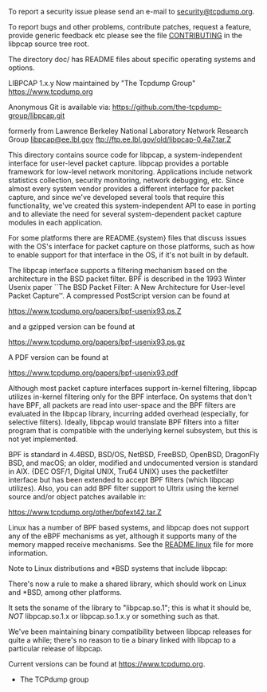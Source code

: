 To report a security issue please send an e-mail to security@tcpdump.org.

To report bugs and other problems, contribute patches, request a
feature, provide generic feedback etc please see the file
[CONTRIBUTING](CONTRIBUTING.md) in the libpcap source tree root.

The directory doc/ has README files about specific operating systems and
options.

LIBPCAP 1.x.y
Now maintained by "The Tcpdump Group"
https://www.tcpdump.org

Anonymous Git is available via:
         <https://github.com/the-tcpdump-group/libpcap.git>

formerly from 	Lawrence Berkeley National Laboratory
		Network Research Group <libpcap@ee.lbl.gov>
		ftp://ftp.ee.lbl.gov/old/libpcap-0.4a7.tar.Z

This directory contains source code for libpcap, a system-independent
interface for user-level packet capture.  libpcap provides a portable
framework for low-level network monitoring.  Applications include
network statistics collection, security monitoring, network debugging,
etc.  Since almost every system vendor provides a different interface
for packet capture, and since we've developed several tools that
require this functionality, we've created this system-independent API
to ease in porting and to alleviate the need for several
system-dependent packet capture modules in each application.

For some platforms there are README.{system} files that discuss issues
with the OS's interface for packet capture on those platforms, such as
how to enable support for that interface in the OS, if it's not built in
by default.

The libpcap interface supports a filtering mechanism based on the
architecture in the BSD packet filter.  BPF is described in the 1993
Winter Usenix paper ``The BSD Packet Filter: A New Architecture for
User-level Packet Capture''.  A compressed PostScript version can be
found at

  https://www.tcpdump.org/papers/bpf-usenix93.ps.Z

and a gzipped version can be found at

  https://www.tcpdump.org/papers/bpf-usenix93.ps.gz

A PDF version can be found at

  https://www.tcpdump.org/papers/bpf-usenix93.pdf

Although most packet capture interfaces support in-kernel filtering,
libpcap utilizes in-kernel filtering only for the BPF interface.
On systems that don't have BPF, all packets are read into user-space
and the BPF filters are evaluated in the libpcap library, incurring
added overhead (especially, for selective filters).  Ideally, libpcap
would translate BPF filters into a filter program that is compatible
with the underlying kernel subsystem, but this is not yet implemented.

BPF is standard in 4.4BSD, BSD/OS, NetBSD, FreeBSD, OpenBSD, DragonFly
BSD, and macOS; an older, modified and undocumented version is standard
in AIX.  {DEC OSF/1, Digital UNIX, Tru64 UNIX} uses the packetfilter
interface but has been extended to accept BPF filters (which libpcap
utilizes).  Also, you can add BPF filter support to Ultrix using the
kernel source and/or object patches available in:

  https://www.tcpdump.org/other/bpfext42.tar.Z

Linux has a number of BPF based systems, and libpcap does not support
any of the eBPF mechanisms as yet, although it supports many of the
memory mapped receive mechanisms.
See the [README.linux](doc/README.linux.md) file for more information.

Note to Linux distributions and *BSD systems that include libpcap:

There's now a rule to make a shared library, which should work on Linux
and *BSD, among other platforms.

It sets the soname of the library to "libpcap.so.1"; this is what it
should be, *NOT* libpcap.so.1.x or libpcap.so.1.x.y or something such as
that.

We've been maintaining binary compatibility between libpcap releases for
quite a while; there's no reason to tie a binary linked with libpcap to
a particular release of libpcap.

Current versions can be found at https://www.tcpdump.org.

 - The TCPdump group
